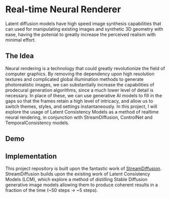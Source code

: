 # Real-time Neural Renderer
Latent diffusion models have high speed image synthesis capabilities that can used for manipulating existing images and synthetic 3D geometry with ease, having the potenial to greatly increase the perceived realism with minimal effort.

## The Idea
Neural rendering is a technology that could greatly revolutionize the field of computer graphics. By removing the dependency upon high resolution textures and complicated global illumination methods to generate photorealistic images, we can substantially increase the capabilities of prodecural generation algorithms, since a much lower level of detail is necessary. In place of these, we can use generative AI models to fill in the gaps so that the frames retain a high level of intricacy, and allow us to switch themes, styles, and settings instantaneously. In this project, I will explore the usage of Latent Consistency Models as a method of realtime neural rendering, in conjunction with StreamDiffusion, ControlNet and TemporalConsistency models.

## Demo


## Implementation
This project repository is built upon the fantastic work of [StreamDiffusion](https://github.com/cumulo-autumn/StreamDiffusion). StreamDiffusion builds upon the existing work of Latent Consistency Models (LCM), which explore a method of distilling Stable Diffusion generative image models allowing them to produce coherent results in a fraction of the time (~50 steps -> ~5 steps).
